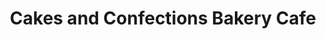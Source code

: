 ---
title: "Cakes and Confections Bakery Cafe"
url: /severna-park/cakes-and-confections-bakery-cafe/
shop: bakery
---